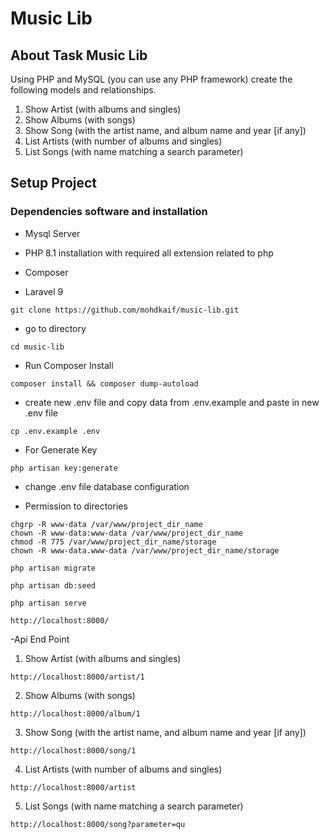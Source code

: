 # Music Lib




## About Task Music Lib

Using PHP and MySQL (you can use any PHP framework) create the following models
and relationships.
1. Show Artist (with albums and singles)
2. Show Albums (with songs)
3. Show Song (with the artist name, and album name and year [if any])
4. List Artists (with number of albums and singles)
5. List Songs (with name matching a search parameter)


## Setup Project
### Dependencies software and installation


- Mysql Server

- PHP 8.1 installation with required all extension related to php

- Composer 
- Laravel 9

```
git clone https://github.com/mohdkaif/music-lib.git
```
- go to directory
```
cd music-lib
```
- Run Composer Install
```
composer install && composer dump-autoload
```
- create new .env file and copy data from .env.example and paste in new .env file

```
cp .env.example .env
```

- For Generate Key

```
php artisan key:generate
```
- change .env file database configuration

- Permission to directories
```
chgrp -R www-data /var/www/project_dir_name
chown -R www-data:www-data /var/www/project_dir_name
chmod -R 775 /var/www/project_dir_name/storage
chown -R www-data.www-data /var/www/project_dir_name/storage
```

```
php artisan migrate 
```

```
php artisan db:seed 
```

```
php artisan serve

```
```
http://localhost:8000/
```

-Api End Point

1. Show Artist (with albums and singles)

```
http://localhost:8000/artist/1
```

2. Show Albums (with songs)

```
http://localhost:8000/album/1
```

3. Show Song (with the artist name, and album name and year [if any])

```
http://localhost:8000/song/1
```
4. List Artists (with number of albums and singles)

```
http://localhost:8000/artist
```
5. List Songs (with name matching a search parameter)

```
http://localhost:8000/song?parameter=qu
```
